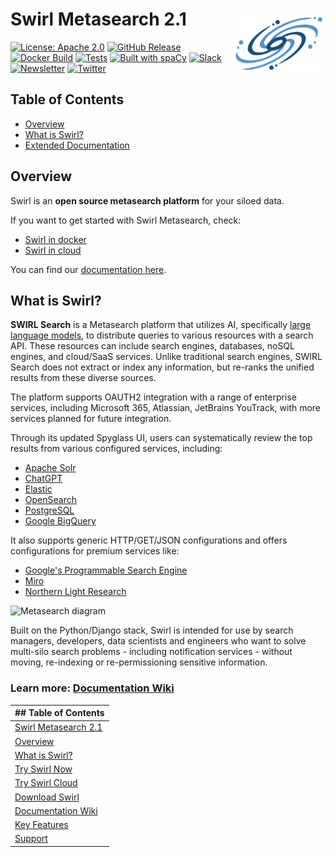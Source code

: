 <h1>Swirl Metasearch 2.1<img alt='Swirl Metasearch Logo' src='.github/images/swirl-logo-transparent.png'  width='148' align='right' /></h1>

[![License: Apache 2.0](https://img.shields.io/badge/License-Apache_2.0-blue.svg?color=blue&logoColor=blue&style=flat)](https://opensource.org/license/apache-2.0/)
[![GitHub Release](https://img.shields.io/github/v/release/swirlai/swirl-search?style=flat&label=Release)](https://github.com/swirlai/swirl-search/releases)
[![Docker Build](https://github.com/swirlai/swirl-search/actions/workflows/docker-image.yml/badge.svg?branch=main)](https://github.com/swirlai/swirl-search/actions/workflows/docker-image.yml)
[![Tests](https://github.com/swirlai/swirl-search/actions/workflows/smoke-tests.yml/badge.svg?branch=main)](https://github.com/swirlai/swirl-search/actions/workflows/smoke-tests.yml)
[![Built with spaCy](https://img.shields.io/badge/Built%20with-spaCy-09a3d5.svg?color=blue)](https://spacy.io)
[![Slack](https://img.shields.io/badge/Slack--channel-gray?logo=slack&logoColor=black&style=flat)](https://join.slack.com/t/swirlmetasearch/shared_invite/zt-1qk7q02eo-kpqFAbiZJGOdqgYVvR1sfw)
[![Newsletter](https://img.shields.io/badge/Newsletter-gray?logo=revue&logoColor=black&style=flat)](https://groups.google.com/g/swirl-announce)
[![Twitter](https://img.shields.io/twitter/follow/SWIRL_SEARCH?label=Follow%20%40SWIRL_SEARCH&color=gray&logoColor=black&style=flat)](https://twitter.com/SWIRL_SEARCH)

## Table of Contents

-   [Overview](#overview)
-   [What is Swirl?](#what-is-swirl)
-   [Extended Documentation](README_Extended.md)

## Overview

Swirl is an **open source metasearch platform** for your siloed data.

If you want to get started with Swirl Metasearch, check:

-   [Swirl in docker](README_Extended.md#try-swirl-now)
-   [Swirl in cloud](README_Extended.md#try-swirl-cloud)

You can find our [documentation here](https://github.com/swirlai/swirl-search/wiki).

## What is Swirl?

**SWIRL Search** is a Metasearch platform that utilizes AI, specifically [large language models](https://techcrunch.com/2022/04/28/the-emerging-types-of-language-models-and-why-they-matter/), to distribute queries to various resources with a search API. These resources can include search engines, databases, noSQL engines, and cloud/SaaS services. Unlike traditional search engines, SWIRL Search does not extract or index any information, but re-ranks the unified results from these diverse sources.

The platform supports OAUTH2 integration with a range of enterprise services, including Microsoft 365, Atlassian, JetBrains YouTrack, with more services planned for future integration.

Through its updated Spyglass UI, users can systematically review the top results from various configured services, including:

-   [Apache Solr](https://solr.apache.org/)
-   [ChatGPT](https://openai.com/blog/chatgpt/)
-   [Elastic](https://www.elastic.co/cn/downloads/elasticsearch)
-   [OpenSearch](https://opensearch.org/downloads.html)
-   [PostgreSQL](https://www.postgresql.org/)
-   [Google BigQuery](https://cloud.google.com/bigquery)

It also supports generic HTTP/GET/JSON configurations and offers configurations for premium services like:

-   [Google's Programmable Search Engine](https://programmablesearchengine.google.com/about/)
-   [Miro](https://miro.com/app/)
-   [Northern Light Research](https://northernlight.com/)

![Metasearch diagram](https://raw.githubusercontent.com/wiki/swirlai/swirl-search/images/swirl_arch_diagram.jpg)

Built on the Python/Django stack, Swirl is intended for use by search managers, developers, data scientists and engineers who want to solve multi-silo search problems - including notification services - without moving, re-indexing or re-permissioning sensitive information.

### Learn more: [Documentation Wiki](https://github.com/swirlai/swirl-search/wiki)

| ## Table of Contents                                            |
| :-------------------------------------------------------------- |
| [Swirl Metasearch 2.1](README_Extended.md/#swirl-metasearch-21) |
| [Overview](README_Extended.md/#overview)                        |
| [What is Swirl?](README_Extended.md/#what-is-swirl)             |
| [Try Swirl Now](README_Extended.md/#try-swirl-now)              |
| [Try Swirl Cloud](README_Extended.md/#try-swirl-cloud)          |
| [Download Swirl](README_Extended.md/#download-swirl)            |
| [Documentation Wiki](README_Extended.md/#documentation-wiki)    |
| [Key Features](README_Extended.md/#key-features)                |
| [Support](README_Extended.md/#support)                          |
